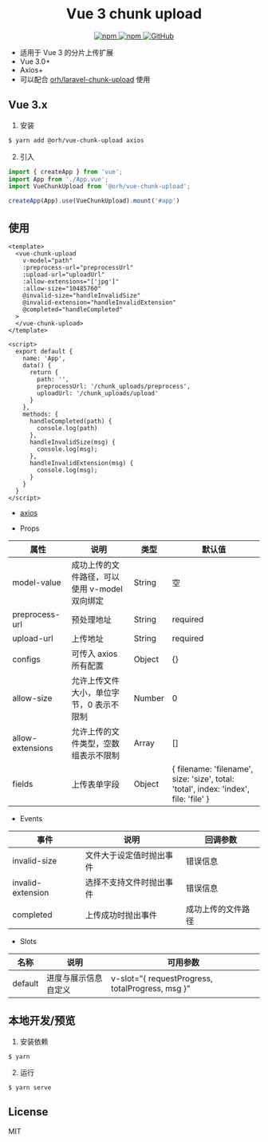 <h1 align="center">
    Vue 3 chunk upload
</h1>

<p align="center">
    <a href="https://www.npmjs.com/package/@orh/laravel-chunk-upload">
        <img alt="npm" src="https://img.shields.io/npm/v/@orh/laravel-chunk-upload?color=ea2039">
    </a>
    <a href="https://www.npmjs.com/package/@orh/laravel-chunk-upload">
        <img alt="npm" src="https://img.shields.io/npm/dt/@orh/laravel-chunk-upload?color=ea2039">
    </a>
    <a href="https://github.com/ouronghuang/laravel-chunk-upload">
        <img alt="GitHub" src="https://img.shields.io/github/license/ouronghuang/laravel-chunk-upload">
    </a>
</p>

* 适用于 Vue 3 的分片上传扩展
* Vue 3.0+
* Axios+
* 可以配合 [orh/laravel-chunk-upload](https://github.com/ouronghuang/vue-chunk-upload) 使用

## Vue 3.x

1. 安装

```bash
$ yarn add @orh/vue-chunk-upload axios
```

2. 引入

```javascript
import { createApp } from 'vue';
import App from './App.vue';
import VueChunkUpload from '@orh/vue-chunk-upload';

createApp(App).use(VueChunkUpload).mount('#app')
```

## 使用

```vue
<template>
  <vue-chunk-upload
    v-model="path"
    :preprocess-url="preprocessUrl"
    :upload-url="uploadUrl"
    :allow-extensions="['jpg']"
    :allow-size="10485760"
    @invalid-size="handleInvalidSize"
    @invalid-extension="handleInvalidExtension"
    @completed="handleCompleted"
  >
  </vue-chunk-upload>
</template>

<script>
  export default {
    name: 'App',
    data() {
      return {
        path: '',
        preprocessUrl: '/chunk_uploads/preprocess',
        uploadUrl: '/chunk_uploads/upload'
      }
    },
    methods: {
      handleCompleted(path) {
        console.log(path)
      },
      handleInvalidSize(msg) {
        console.log(msg);
      },
      handleInvalidExtension(msg) {
        console.log(msg);
      }
    }
  }
</script>

```

- [axios](https://github.com/axios/axios)

- Props

| 属性 | 说明 | 类型 | 默认值 |
| --- | --- | --- | --- |
| model-value | 成功上传的文件路径，可以使用 v-model 双向绑定 | String | 空 |
| preprocess-url | 预处理地址 | String | required |
| upload-url | 上传地址 | String | required |
| configs | 可传入 axios 所有配置 | Object | {} |
| allow-size | 允许上传文件大小，单位字节，0 表示不限制 | Number | 0 |
| allow-extensions | 允许上传的文件类型，空数组表示不限制 | Array | [] |
| fields | 上传表单字段 | Object | { filename: 'filename', size: 'size', total: 'total', index: 'index', file: 'file' } |

- Events

| 事件 | 说明 | 回调参数 |
| --- | --- | --- |
| invalid-size | 文件大于设定值时抛出事件 | 错误信息 |
| invalid-extension | 选择不支持文件时抛出事件 | 错误信息 |
| completed | 上传成功时抛出事件 | 成功上传的文件路径 |

- Slots

| 名称 | 说明 | 可用参数 |
| --- | --- | --- |
| default | 进度与展示信息自定义 | v-slot="{ requestProgress, totalProgress, msg }" |

## 本地开发/预览

1. 安装依赖

```
$ yarn
```

2. 运行

```
$ yarn serve
```

## License

MIT
